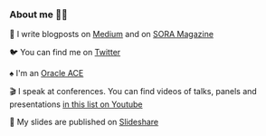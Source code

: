 ### About me 👩‍💻


📝 I write blogposts on [Medium](https://medium.com/@jasminfluri) and on [SORA Magazine](https://magazine.souc.ch/author/jasminfluri/)

🐦 You can find me on [Twitter](https://twitter.com/jasminfluri)

♠ I'm an [Oracle ACE](https://apexapps.oracle.com/pls/apex/f?p=119297:3::::::)

🎬 I speak at conferences. You can find videos of talks, panels and presentations [in this list on Youtube](https://www.youtube.com/playlist?list=PLND1n28knCH9OdvjAP74UPnG_xlFugL9o)

👀 My slides are published on [Slideshare](https://de2.slideshare.net/JasminFluri)
